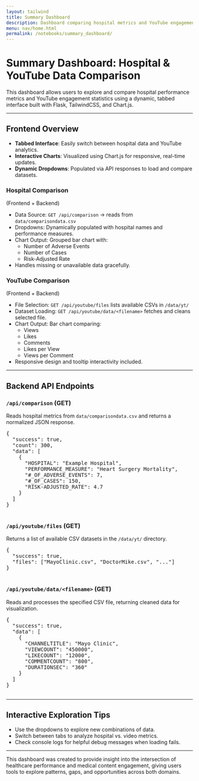 ```yaml
---
layout: tailwind
title: Summary Dashboard
description: Dashboard comparing hospital metrics and YouTube engagement via Flask API
menu: nav/home.html
permalink: /notebooks/summary_dashboard/
---
```


<div class="max-w-5xl mx-auto px-6 py-12 bg-white rounded-lg shadow-md text-gray-800 space-y-12">

<h1 class="text-3xl font-bold text-blue-700"> Summary Dashboard: Hospital & YouTube Data Comparison</h1>

<p class="text-lg text-gray-600 leading-relaxed">
  This dashboard allows users to explore and compare hospital performance metrics and YouTube engagement statistics using a dynamic, tabbed interface built with Flask, TailwindCSS, and Chart.js.
</p>

<hr class="border-t border-gray-300" />

<h2 class="text-2xl font-semibold text-gray-700">Frontend Overview</h2>

<ul class="list-disc list-inside text-gray-600 space-y-2">
  <li><strong>Tabbed Interface</strong>: Easily switch between hospital data and YouTube analytics.</li>
  <li><strong>Interactive Charts</strong>: Visualized using Chart.js for responsive, real-time updates.</li>
  <li><strong>Dynamic Dropdowns</strong>: Populated via API responses to load and compare datasets.</li>
</ul>

<div class="space-y-8 mt-6">

  <div>
    <h3 class="text-xl font-bold text-gray-700 mb-1"> Hospital Comparison</h3>
    <span class="text-sm italic text-blue-600 block mb-2">(Frontend + Backend)</span>
    <ul class="list-disc list-inside text-gray-600 space-y-1">
      <li>Data Source: <code>GET /api/comparison</code> → reads from <code>data/comparisondata.csv</code></li>
      <li>Dropdowns: Dynamically populated with hospital names and performance measures.</li>
      <li>Chart Output: Grouped bar chart with:
        <ul class="ml-5 list-disc space-y-1">
          <li>Number of Adverse Events</li>
          <li>Number of Cases</li>
          <li>Risk-Adjusted Rate</li>
        </ul>
      </li>
      <li>Handles missing or unavailable data gracefully.</li>
    </ul>
  </div>

  <div>
    <h3 class="text-xl font-bold text-gray-700 mb-1"> YouTube Comparison</h3>
    <span class="text-sm italic text-indigo-600 block mb-2">(Frontend + Backend)</span>
    <ul class="list-disc list-inside text-gray-600 space-y-1">
      <li>File Selection: <code>GET /api/youtube/files</code> lists available CSVs in <code>/data/yt/</code></li>
      <li>Dataset Loading: <code>GET /api/youtube/data/&lt;filename&gt;</code> fetches and cleans selected file.</li>
      <li>Chart Output: Bar chart comparing:
        <ul class="ml-5 list-disc space-y-1">
          <li>Views</li>
          <li>Likes</li>
          <li>Comments</li>
          <li>Likes per View</li>
          <li>Views per Comment</li>
        </ul>
      </li>
      <li>Responsive design and tooltip interactivity included.</li>
    </ul>
  </div>

</div>

<hr class="border-t border-gray-300" />

<h2 class="text-2xl font-semibold text-gray-700"> Backend API Endpoints</h2>

<div class="space-y-6 mt-4">

  <div>
    <h3 class="text-xl font-bold text-gray-700"> <code>/api/comparison</code> (GET)</h3>
    <p class="text-gray-600 mt-2">Reads hospital metrics from <code>data/comparisondata.csv</code> and returns a normalized JSON response.</p>
    <pre class="bg-gray-100 p-4 rounded text-sm overflow-x-auto">
{
  "success": true,
  "count": 300,
  "data": [
    {
      "HOSPITAL": "Example Hospital",
      "PERFORMANCE_MEASURE": "Heart Surgery Mortality",
      "#_OF_ADVERSE_EVENTS": 7,
      "#_OF_CASES": 150,
      "RISK-ADJUSTED_RATE": 4.7
    }
  ]
}
    </pre>
  </div>

  <div>
    <h3 class="text-xl font-bold text-gray-700"> <code>/api/youtube/files</code> (GET)</h3>
    <p class="text-gray-600 mt-2">Returns a list of available CSV datasets in the <code>/data/yt/</code> directory.</p>
    <pre class="bg-gray-100 p-4 rounded text-sm overflow-x-auto">
{
  "success": true,
  "files": ["MayoClinic.csv", "DoctorMike.csv", "..."]
}
    </pre>
  </div>

  <div>
    <h3 class="text-xl font-bold text-gray-700"> <code>/api/youtube/data/&lt;filename&gt;</code> (GET)</h3>
    <p class="text-gray-600 mt-2">Reads and processes the specified CSV file, returning cleaned data for visualization.</p>
    <pre class="bg-gray-100 p-4 rounded text-sm overflow-x-auto">
{
  "success": true,
  "data": [
    {
      "CHANNELTITLE": "Mayo Clinic",
      "VIEWCOUNT": "450000",
      "LIKECOUNT": "12000",
      "COMMENTCOUNT": "800",
      "DURATIONSEC": "360"
    }
  ]
}
    </pre>
  </div>

</div>

<hr class="border-t border-gray-300 my-8" />

<h2 class="text-xl font-semibold text-gray-700"> Interactive Exploration Tips</h2>

<ul class="list-disc list-inside text-gray-600 space-y-2">
  <li>Use the dropdowns to explore new combinations of data.</li>
  <li>Switch between tabs to analyze hospital vs. video metrics.</li>
  <li>Check console logs for helpful debug messages when loading fails.</li>
</ul>

<hr class="border-t border-gray-300 my-8" />

<p class="text-gray-600 text-base leading-relaxed">
  This dashboard was created to provide insight into the intersection of healthcare performance and medical content engagement, giving users tools to explore patterns, gaps, and opportunities across both domains.
</p>

</div>
